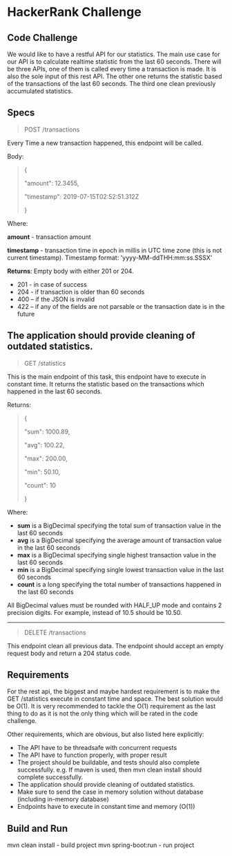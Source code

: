 # HackerRank Challenge

## Code Challenge
We would like to have a restful API for our statistics. The main use case for our API is to
calculate realtime statistic from the last 60 seconds. There will be three APIs, one of them is
called every time a transaction is made. It is also the sole input of this rest API. The other one
returns the statistic based of the transactions of the last 60 seconds. The third one clean 
previously accumulated statistics.

## Specs

>POST /transactions

Every Time a new transaction happened, this endpoint will be called.

Body: 
>
>{ 
>
>"amount": 12.3455, 
>
>"timestamp": 2019-07-15T02:52:51.312Z 
>
>}

Where: 

**amount** - transaction amount

**timestamp** - transaction time in epoch in millis in UTC time zone (this is not current
timestamp). Timestamp format: 'yyyy-MM-ddTHH:mm:ss.SSSX'

**Returns**: Empty body with either 201 or 204.

- 201 - in case of success
- 204 - if transaction is older than 60 seconds
- 400 – if the JSON is invalid
- 422 – if any of the fields are not parsable or the transaction date is in the future

The application should provide cleaning of outdated statistics.
----------------------------
>GET /statistics

This is the main endpoint of this task, this endpoint have to execute in constant time. 
It returns the statistic based on the transactions which happened in the last 60 seconds.

Returns:

>{
>
>"sum": 1000.89,
>
>"avg": 100.22,
>
>"max": 200.00,
>
>"min": 50.10,
>
>"count": 10
>
>}

Where:

- **sum** is a BigDecimal specifying the total sum of transaction value in the last 60 seconds
- **avg** is a BigDecimal specifying the average amount of transaction value in the last 60 seconds
- **max** is a BigDecimal specifying single highest transaction value in the last 60 seconds
- **min** is a BigDecimal specifying single lowest transaction value in the last 60 seconds
- **count** is a long specifying the total number of transactions happened in the last 60 seconds

All BigDecimal values must be rounded with HALF_UP mode and contains 2 precision digits. 
For example, instead of 10.5 should be 10.50.

----------------------------
>DELETE /transactions

This endpoint clean all previous data. The endpoint should accept an empty request body and return a 204 status code.


## Requirements
For the rest api, the biggest and maybe hardest requirement is to make the GET /statistics
execute in constant time and space. The best solution would be O(1). It is very recommended to
tackle the O(1) requirement as the last thing to do as it is not the only thing which will be rated in
the code challenge.

Other requirements, which are obvious, but also listed here explicitly:
- The API have to be threadsafe with concurrent requests
- The API have to function properly, with proper result
- The project should be buildable, and tests should also complete successfully. e.g. If
maven is used, then mvn clean install should complete successfully.
- The application should provide cleaning of outdated statistics.
- Make sure to send the case in memory solution without database (including in-memory
database)
- Endpoints have to execute in constant time and memory (O(1))

## Build and Run
mvn clean install     - build project
mvn spring-boot:run   - run project

